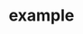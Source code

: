 ---
title: example
published_at: 2024-03-06
snippet: class example
disable_html_sanitization: true
---